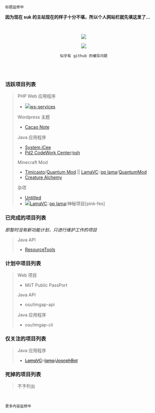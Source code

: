 	标题监修中
<!-- <p align="center"><font size="5">Sukazyo</font><br/>
<font size="2">on</font><br/>
<font size="5">Sukazyo Workshop</font></p> -->

**因为现在 suk 的主站现在的样子十分不堪，所以个人网站栏就先填这里了...**

<br/>

<p align="center"><img src="https://github-readme-stats.vercel.app/api?username=Eyre-S&show_icons=true&count_private=true" /></p>
<p align="center"><img src="https://github-readme-stats.vercel.app/api/top-langs/?username=Eyre-S&layout=compact&card_width=445" /></p>
<p align="center"><code>似乎有 github 的缓存问题</code></p><br/>

<br/>

### 活跃项目列表

> PHP Web 应用程序
> - <img src="https://srv.sukazyo.cc/assets/icon/lock.svg?ver=2">[ws-services](https://github.com/Eyre-S/ws-services)
> 
> Wordpress 主题
> - [Cacao Note](https://github.com/Eyre-S/Cacao-Note)
> 
> Java 应用程序
> - [System iCee](https://github.com/Eyre-S/System-iCee)
> - [Pd2 CodeWork Center](https://github.com/pd2-works)/[psh](https://github.com/pd2-works/psh)
> 
> Minecraft Mod
> - [Timicasto](https://github.com/Timicasto)/[Quantum Mod](https://github.com/Timicasto/Quantum-Mod) || [LamaVC](https://vc.lama3l9r.net/)::[pp lama](https://vc.lama3l9r.net/users/lama)/[QuantumMod](https://vc.lama3l9r.net/users/lama/repos/quantum-mod/browse)
> - [Creature Alchemy](https://github.com/Eyre-S/CreatureAlchemy)
> 
> 杂项
> - [Untitled](https://github.com/Eyre-S/Untitled)
> - <img src="https://srv.sukazyo.cc/assets/icon/lock.svg?ver=2">[LamaVC](https://vc.lama3l9r.net/)::[pp lama](https://vc.lama3l9r.net/users/lama)/神秘项目[pink-fes]

### 已完成的项目列表
*即暂时没有新功能计划，只进行维护工作的项目*

> Java API
> - [ResourceTools](https://github.com/Eyre-S/ResourceTools)

### 计划中项目列表

> Web 项目
> - MiiT Public PassPort
> 
> Java API
> - osu!imgap-api
> 
> Java 应用程序
> - osu!imgap-cli

### 仅关注的项目列表

> Java 应用程序
> - ~~[LamaVC](https://vc.lama3l9r.net/)::[lama](https://vc.lama3l9r.net/users/lama)/[JosephBot](https://vc.lama3l9r.net/users/lama/repos/josephbot-homebase/browse)~~

### 死掉的项目列表

> 不予列出

<br/>

	更多内容监修中
